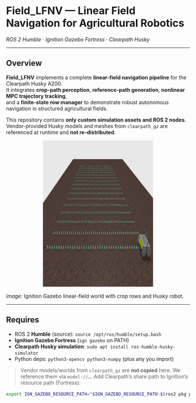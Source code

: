 # Field_LFNV — Linear Field Navigation for Agricultural Robotics  
*ROS 2 Humble · Ignition Gazebo Fortress · Clearpath Husky*

---

## Overview
**Field_LFNV** implements a complete **linear-field navigation pipeline** for the Clearpath Husky A200.  
It integrates **crop-path perception**, **reference-path generation**, **nonlinear MPC trajectory tracking**,  
and a **finite-state row manager** to demonstrate robust autonomous navigation in structured agricultural fields.

This repository contains **only custom simulation assets and ROS 2 nodes**.  
Vendor-provided Husky models and meshes from `clearpath_gz` are referenced at runtime and **not re-distributed**.

<p align="center">
  <img src="assets/field_layout.png" alt="Linear field Ignition world" width="60%" height="400px">

</p>

*image:* Ignition Gazebo linear-field world with crop rows and Husky robot.  

---


## Requires
- ROS 2 **Humble** (source): `source /opt/ros/humble/setup.bash`
- **Ignition Gazebo Fortress** (`ign gazebo` on PATH)
- **Clearpath Husky simulation**: `sudo apt install ros-humble-husky-simulator`
- Python deps: `python3-opencv python3-numpy` (plus any you import)

> Vendor models/worlds from `clearpath_gz` are **not copied** here. We reference them via `model://…`.
> Add Clearpath’s share path to Ignition’s resource path (Fortress):
```bash
export IGN_GAZEBO_RESOURCE_PATH="$IGN_GAZEBO_RESOURCE_PATH:$(ros2 pkg prefix clearpath_gz)/share"
